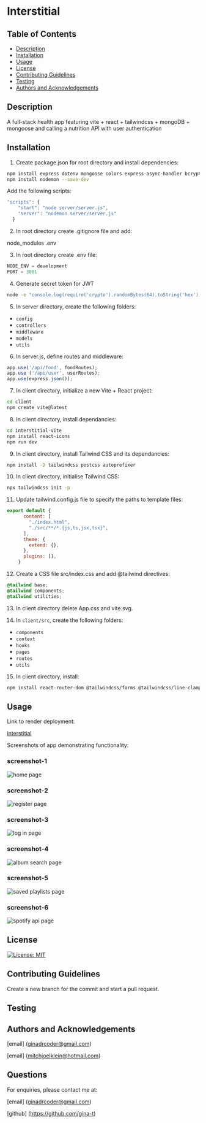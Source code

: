 # Interstitial

## Table of Contents

- [Description](#description)
- [Installation](#installation)
- [Usage](#usage)
- [License](#license)
- [Contributing Guidelines](#contributing-guidelines)
- [Testing](#testing)
- [Authors and Acknowledgements](#authors-and-acknowledgements)

## Description

A full-stack health app featuring vite + react + tailwindcss + mongoDB + mongoose and calling a nutrition API with user authentication

## Installation

1. Create package.json for root directory and install dependencies:

```zsh
npm install express dotenv mongoose colors express-async-handler bcryptjs jsonwebtoken
npm install nodemon --save-dev
```
Add the following scripts:

```javascript
"scripts": {
    "start": "node server/server.js",
    "server": "nodemon server/server.js"
  }
```

2. In root directory create .gitignore file and add:

node_modules
.env

3. In root directory create .env file:

```javascript
NODE_ENV = development
PORT = 3001
```

4. Generate secret token for JWT

```zsh
node -e "console.log(require('crypto').randomBytes(64).toString('hex'))"
```
5. In server directory, create the following folders:
- `config`
- `controllers`
- `middleware`
- `models`
- `utils`

6. In server.js, define routes and middleware:

```javascript
app.use('/api/food', foodRoutes);
app.use ('/api/user', userRoutes);
app.use(express.json());
```

7. In client directory, initialize a new Vite + React project:

```zsh
cd client
npm create vite@latest
```
8. In client directory, install dependancies:

```zsh
cd interstitial-vite
npm install react-icons
npm run dev
```

9. In client directory, install Tailwind CSS and its dependancies:

```zsh
npm install -D tailwindcss postcss autoprefixer
```
10. In client directory, initialise Tailwind CSS:

```zsh
npx tailwindcss init -p
```
11. Update tailwind.config.js file to specify the paths to template files:

```javascript
export default {
      content: [
        "./index.html",
        "./src/**/*.{js,ts,jsx,tsx}",
      ],
      theme: {
        extend: {},
      },
      plugins: [],
    }
```

12. Create a CSS file src/index.css and add @tailwind directives:

```css
@tailwind base;
@tailwind components;
@tailwind utilities;
```
13. In client directory delete App.css and vite.svg.

14. In `client/src`, create the following folders:
- `components` 
- `context`
- `hooks`
- `pages`
- `routes`
- `utils` 

15. In client directory, install:

```zsh
npm install react-router-dom @tailwindcss/forms @tailwindcss/line-clamp @headlessui/react @heroicons/react
```


## Usage

Link to render deployment:

[interstitial](https://interstitial.onrender.com/)

Screenshots of app demonstrating functionality:

### screenshot-1

![home page](./client/src/assets/screenshot-1.png)

### screenshot-2

![register page](./client/src/assets/screenshot-2.png)

### screenshot-3

![log in page](./client/src/assets/screenshot-3.png)

### screenshot-4

![album search page](./client/src/assets/screenshot-4.png)

### screenshot-5

![saved playlists page](./client/src/assets/screenshot-5.png)

### screenshot-6

![spotify api page](./client/src/assets/screenshot-6.png)


## License

[![License: MIT](https://img.shields.io/badge/License-MIT-yellow.svg)](https://opensource.org/licenses/MIT)

## Contributing Guidelines

Create a new branch for the commit and start a pull request.

## Testing

## Authors and Acknowledgements

[email] (ginadrcoder@gmail.com)

[email] (mitchjoelklein@hotmail.com)

## Questions

For enquiries, please contact me at:

[email] (ginadrcoder@gmail.com)

[github] (https://github.com/gina-t)
